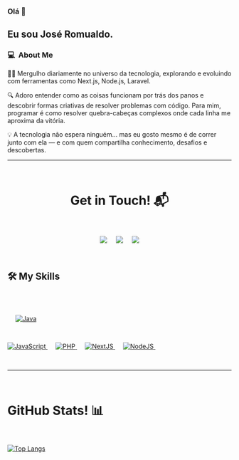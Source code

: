 

### Olá 👋

## Eu sou José Romualdo.

### 💻 &nbsp;About Me 

 👨‍💻  Mergulho diariamente no universo da tecnologia, explorando e evoluindo com ferramentas como Next.js, Node.js, Laravel. 

 🔍 Adoro entender como as coisas funcionam por trás dos panos e descobrir formas criativas de resolver problemas com código. Para mim, programar é como resolver quebra-cabeças complexos onde cada linha me aproxima da vitória.

 💡 A tecnologia não espera ninguém… mas eu gosto mesmo é de correr junto com ela — e com quem compartilha conhecimento, desafios e descobertas.

<hr>
<Br>
<h1 align="center">Get in Touch! 📬</h1>
<Br>
<p align="center">
<a href="https://www.linkedin.com/in/j-romualdo" target="blank"><img align="center" src="https://img.shields.io/badge/Jose_Romualdo-0077B5?style=for-the-badge&logo=linkedin&logoColor=white" /></a> &nbsp;&nbsp;&nbsp;  
 <a href="mailto:jromualdo3@hotmail.com" target="blank"><img align="center" src="https://img.shields.io/badge/jromualdo3@hotmail.com-D14836?style=for-the-badge&logo=gmail&logoColor=white" /></a>    &nbsp;&nbsp;&nbsp;       
 <a href="https://github.com/JRomualdoDev" target="blank"><img align="center" src="https://img.shields.io/badge/JromualdoDev-100000?style=for-the-badge&logo=github&logoColor=white" /></a>
</p>

<br>

## 🛠️ My Skills
<br>
<br>

<p align="left"> 
 &emsp;
 <a href="https://www.java.com/">
    <img alt="Java" src="https://img.shields.io/badge/Java-6DA55F?logo=java&logoColor=red"/>
  </a>
  
  &emsp; 
  
  <a href="https://developer.mozilla.org/en-US/docs/Web/JavaScript" target="_blank"> 
     <img alt="JavaScript" src="https://img.shields.io/badge/JavaScript%20-%23F7DF1E.svg?logo=javascript&logoColor=black">
   </a>
  &emsp;
  
  <a href="https://www.php.net/">
    <img alt="PHP" src="https://img.shields.io/badge/PHP-%23777BB4.svg?logo=php&logoColor=white"/>
  </a>
  &emsp;
  
  <a href="https://nextjs.org/">
    <img alt="NextJS" src="https://img.shields.io/badge/Next.js-black?logo=next.js&logoColor=white"/>
  </a>
  &emsp;
  
  <a href="https://nodejs.org/">
    <img alt="NodeJS" src="https://img.shields.io/badge/Node.js-6DA55F?logo=node.js&logoColor=white"/>
  </a>
  &emsp;
</p>

<Br>
<hr>
<Br>
<h1>GitHub Stats! 📊</h1>
<Br>
  


[![Top Langs](https://github-readme-stats.vercel.app/api/top-langs/?username=jromualdodev&layout=compact&theme=merko)](https://github.com/jromualdodev/github-readme-stats)


